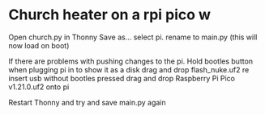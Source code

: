 # Church heater on a rpi pico w
Open church.py in Thonny
Save as... select pi. rename to main.py (this will now load on boot)

If there are problems with pushing changes to the pi. Hold bootles button when plugging pi in to show it as a disk
drag and drop flash_nuke.uf2
re insert usb without bootles pressed
drag and drop Raspberry Pi Pico v1.21.0.uf2 onto pi 

Restart Thonny and try and save main.py again
